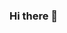 ### Hi there 👋

<!--
**yujin4sth00/yujin4sth00** is a ✨ _special_ ✨ repository because its `README.md` (this file) appears on your GitHub profile.

Here are some ideas to get you started:
[![yujin4sth00's GitHub stats](https://github-readme-stats.vercel.app/api?username=yujin4sth00)](https://github.com/anuraghazra/github-readme-stats)

- 🔭 I’m currently working on ...
- 🌱 I’m currently learning ...
- 👯 I’m looking to collaborate on ...
- 🤔 I’m looking for help with ...
- 💬 Ask me about ...
- 📫 How to reach me: ...
- 😄 Pronouns: ...
- ⚡ Fun fact: ...
-->
